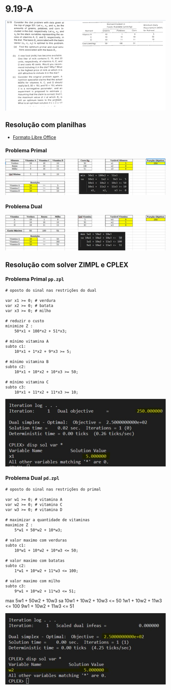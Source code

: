 # 9.19-A

![image](../../resources/9-19.PNG)

## Resolução com planilhas

* [Formato Libre Office](analise%20sensibilidade-9.19-A.ods)

### Problema Primal

![image](resources/pp-planilha.jpg)

### Problema Dual

![image](resources/pd-planilha.jpg)

## Resolução com solver ZIMPL e CPLEX

### Problema Primal `pp.zpl`

    # oposto do sinal nas restrições do dual

    var x1 >= 0; # verdura
    var x2 >= 0; # batata
    var x3 >= 0; # milho

    # reduzir o custo
    minimize Z : 
        50*x1 + 100*x2 + 51*x3;

    # mínimo vitamina A
    subto c1: 
        10*x1 + 1*x2 + 9*x3 >= 5;
        
    # mínimo vitamina B
    subto c2:
        10*x1 + 10*x2 + 10*x3 >= 50;

    # mínimo vitamina C
    subto c3:
        10*x1 + 11*x2 + 11*x3 >= 10;

![image](resources/pp.jpg)

### Problema Dual `pd.zpl`

    # oposto do sinal nas restrições do primal

    var w1 >= 0; # vitamina A
    var w2 >= 0; # vitamina C
    var w3 >= 0; # vitamina D

    # maximizar a quantidade de vitaminas
    maximize Z : 
        5*w1 + 50*w2 + 10*w3;

    # valor maximo com verduras
    subto c1: 
        10*w1 + 10*w2 + 10*w3 <= 50;
        
    # valor maximo com batatas
    subto c2:
        1*w1 + 10*w2 + 11*w3 <= 100;

    # valor maximo com milho
    subto c3:
        9*w1 + 10*w2 + 11*w3 <= 51;

max 5w1 + 50w2 + 10w3
sa 10w1 + 10w2 + 10w3 <=  50
    1w1 + 10w2 + 11w3 <= 100
    9w1 + 10w2 + 11w3 <=  51



![image](resources/pd.jpg)

